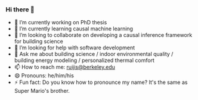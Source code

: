 ### Hi there 👋

- 🔭 I’m currently working on PhD thesis
- 🌱 I’m currently learning causal machine learning
- 👯 I’m looking to collaborate on developing a causal inference framework for building science
- 🤔 I’m looking for help with software development
- 💬 Ask me about building science / indoor environmental quality / building energy modeling / personalized thermal comfort
- 📫 How to reach me: ruijis@berkeley.edu
- 😄 Pronouns: he/him/his
- ⚡ Fun fact: Do you know how to pronounce my name? It's the same as Super Mario's brother.
